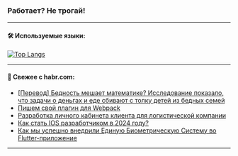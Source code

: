 ### Работает? Не трогай!

---
<!--
#### 🛠️ Technical stack:

![Java](https://img.shields.io/badge/Java-informational?logo=Oracle&style=flat&logoColor=white&color=FF4500)
![Kotlin](https://img.shields.io/badge/Kotlin-informational?logo=Kotlin&style=flat&logoColor=white&color=774D97)
![TS](https://img.shields.io/badge/TypeScript-informational?logo=typeScript&style=flat&logoColor=black&color=017acc)
![Python](https://img.shields.io/badge/Python-informational?logo=Python&style=flat&logoColor=black&color=ffdd54) <br>
![Spring](https://img.shields.io/badge/Spring-informational?logo=Spring&style=flat&logoColor=white&color=6DB33F) 
![SpringBoot](https://img.shields.io/badge/SpringBoot-informational?logo=SpringBoot&style=flat&logoColor=white&color=6DB33F)
![Nest](https://img.shields.io/badge/NestJS-informational?logo=NestJS&style=flat&logoColor=white&color=E0234E) 
![NodeJS](https://img.shields.io/badge/NodeJS-informational?logo=node.js&style=flat&logoColor=white&color=70A760)<br>
![PostgreSQL](https://img.shields.io/badge/PostgreSQL-informational?logo=PostgreSQL&style=flat&logoColor=white&color=DAA520)
![MongoDB](https://img.shields.io/badge/MongoDB-informational?logo=MongoDB&style=flat&logoColor=white&color=870000)
![Apache](https://img.shields.io/badge/Apache-informational?logo=apache&style=flat&logoColor=white&color=f74e28)

___ 
-->

#### 🛠️ Используемые языки:

[![Top Langs](https://github-readme-stats-u2qms2cxw-advtsettinggmailcoms-projects.vercel.app/api/top-langs/?username=zloylis&langs_count=10&hide_title=true&title_color=e6edf3&size_weight=0.5&count_weight=0.5&layout=compact&hide_progress=true&hide_border=true&theme=dracula)](https://github.com/zloylis)

<!---


####  :octocat:&nbsp;&nbsp; Статистика:

![GitHub stats](https://github-readme-stats-u2qms2cxw-advtsettinggmailcoms-projects.vercel.app/api?username=zloylis&show_icons=true&hide_border=true&theme=dracula&title_color=e6edf3&include_all_commits=true&count_private=true&hide_rank=false&hide_title=true&rank_icon=github)
-->
---

#### 💬 Свежее с habr.com:

<!-- BLOG-POST-LIST:START -->
- [[Перевод] Бедность мешает математике? Исследование показало, что задачи о деньгах и еде сбивают с толку детей из бедных семей](https://habr.com/ru/companies/sherpa_rpa/articles/846030/?utm_source=habrahabr&utm_medium=rss&utm_campaign=846030)
- [Пишем свой плагин для Webpack](https://habr.com/ru/articles/846022/?utm_source=habrahabr&utm_medium=rss&utm_campaign=846022)
- [Разработка личного кабинета клиента для логистической компании](https://habr.com/ru/articles/846006/?utm_source=habrahabr&utm_medium=rss&utm_campaign=846006)
- [Как стать IOS разработчиком в 2024 году?](https://habr.com/ru/articles/846004/?utm_source=habrahabr&utm_medium=rss&utm_campaign=846004)
- [Как мы успешно внедрили Единую Биометрическую Систему во Flutter-приложение](https://habr.com/ru/companies/stm_labs/articles/845906/?utm_source=habrahabr&utm_medium=rss&utm_campaign=845906)
<!-- BLOG-POST-LIST:END -->

---

